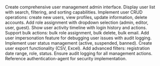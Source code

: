 Create comprehensive user management admin interface. Display user list with search, filtering, and sorting capabilities. Implement user CRUD operations: create new users, view profiles, update information, delete accounts. Add role assignment with dropdown selection (admin, editor, user, guest). Show user activity timeline with login history and actions. Support bulk actions: bulk role assignment, bulk delete, bulk email. Add user impersonation feature for debugging user issues with audit logging. Implement user status management (active, suspended, banned). Create user export functionality (CSV, Excel). Add advanced filters: registration date range, role, status. Ensure audit logging for all management actions. Reference authentication-agent for security implementation.
